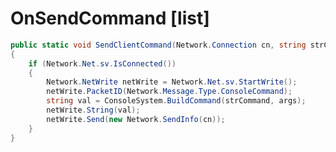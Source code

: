 <Badge type="danger" text="Carbon Compatible"/><Badge type="warning" text="Oxide Compatible"/>
# OnSendCommand [list]
```csharp
public static void SendClientCommand(Network.Connection cn, string strCommand, params object[] args)
{
	if (Network.Net.sv.IsConnected())
	{
		Network.NetWrite netWrite = Network.Net.sv.StartWrite();
		netWrite.PacketID(Network.Message.Type.ConsoleCommand);
		string val = ConsoleSystem.BuildCommand(strCommand, args);
		netWrite.String(val);
		netWrite.Send(new Network.SendInfo(cn));
	}
}

```
